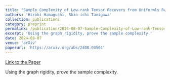 ```yaml
---
title: "Sample Complexity of Low-rank Tensor Recovery from Uniformly Random Entries"
authors: 'Hiroki Hamaguchi, Shin-ichi Tanigawa'
collection: publications
category: preprint
permalink: /publication/2024-08-07-Sample-Complexity-of-Low-rank-Tensor-Recovery-from-Uniformly-Random-Entries
excerpt: 'Using the graph rigidity, prove the sample complexity.'
date: 2024-08-07
venue: 'arXiv'
paperurl: 'https://arxiv.org/abs/2408.03504'
---
```


<a href='https://arxiv.org/abs/2408.03504'>Link to the Paper</a>

Using the graph rigidity, prove the sample complexity.
